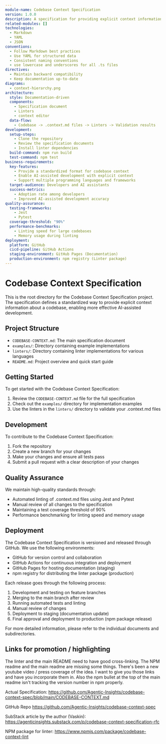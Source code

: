 ```yaml
---
module-name: Codebase Context Specification
version: 1.0.0
description: A specification for providing explicit context information about a codebase
related-modules: []
technologies:
  - Markdown
  - YAML
  - JSON
conventions:
  - Follow Markdown best practices
  - Use YAML for structured data
  - Consistent naming conventions
  - use lowercase and underscores for all .ts files
directives:
  - Maintain backward compatibility
  - Keep documentation up-to-date
diagrams:
  - context-hierarchy.png
architecture:
  style: Documentation-driven
  components:
    - Specification document
    - Linters
    - context editor
  data-flow: 
    - Codebase -> .context.md files -> Linters -> Validation results
development:
  setup-steps:
    - Clone the repository
    - Review the specification documents
    - Install linter dependencies
  build-command: npm run build
  test-command: npm test
business-requirements:
  key-features:
    - Provide a standardized format for codebase context
    - Enable AI-assisted development with explicit context
    - Support multiple programming languages and frameworks
  target-audience: Developers and AI assistants
  success-metrics:
    - Adoption rate among developers
    - Improved AI-assisted development accuracy
quality-assurance:
  testing-frameworks:
    - Jest
    - Pytest
  coverage-threshold: "90%"
  performance-benchmarks:
    - Linting speed for large codebases
    - Memory usage during linting
deployment:
  platform: GitHub
  cicd-pipeline: GitHub Actions
  staging-environment: GitHub Pages (Documentation)
  production-environment: npm registry (Linter package)
---
```


# Codebase Context Specification

This is the root directory for the Codebase Context Specification project. The specification defines a standardized way to provide explicit context information about a codebase, enabling more effective AI-assisted development.

## Project Structure

- `CODEBASE-CONTEXT.md`: The main specification document
- `examples/`: Directory containing example implementations
- `linters/`: Directory containing linter implementations for various languages
- `README.md`: Project overview and quick start guide

## Getting Started

To get started with the Codebase Context Specification:

1. Review the `CODEBASE-CONTEXT.md` file for the full specification
2. Check out the `examples/` directory for implementation examples
3. Use the linters in the `linters/` directory to validate your .context.md files

## Development

To contribute to the Codebase Context Specification:

1. Fork the repository
2. Create a new branch for your changes
3. Make your changes and ensure all tests pass
4. Submit a pull request with a clear description of your changes

## Quality Assurance

We maintain high-quality standards through:

- Automated linting of .context.md files using Jest and Pytest
- Manual review of all changes to the specification
- Maintaining a test coverage threshold of 90%
- Performance benchmarking for linting speed and memory usage

## Deployment

The Codebase Context Specification is versioned and released through GitHub. We use the following environments:

- GitHub for version control and collaboration
- GitHub Actions for continuous integration and deployment
- GitHub Pages for hosting documentation (staging)
- npm registry for distributing the linter package (production)

Each release goes through the following process:

1. Development and testing on feature branches
2. Merging to the main branch after review
3. Running automated tests and linting
4. Manual review of changes
5. Deployment to staging (documentation update)
6. Final approval and deployment to production (npm package release)

For more detailed information, please refer to the individual documents and subdirectories.

## Links for promotion / highlighting

The linter and the main README need to have good cross-linking. The NPM readme and the main readme are missing some things. There's been a new youtube video / press coverage of the idea. I want to give you those links and have you incorporate them in. Also the npm bullet at the top of the main readme isn't tracking the version number in npm properly.

Actual Specification:
https://github.com/Agentic-Insights/codebase-context-spec/blob/main/CODEBASE-CONTEXT.md

GitHub Repo
https://github.com/Agentic-Insights/codebase-context-spec

SubStack article by the author (Vaskin):
https://agenticinsights.substack.com/p/codebase-context-specification-rfc

NPM package for linter:
https://www.npmjs.com/package/codebase-context-lint

